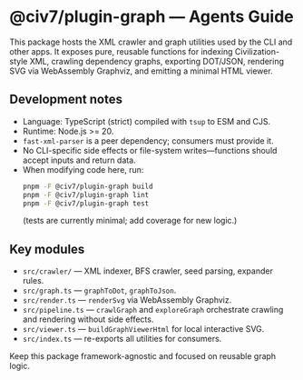 # @civ7/plugin-graph — Agents Guide

This package hosts the XML crawler and graph utilities used by the CLI and other apps. It exposes pure, reusable functions for indexing Civilization-style XML, crawling dependency graphs, exporting DOT/JSON, rendering SVG via WebAssembly Graphviz, and emitting a minimal HTML viewer.

## Development notes
- Language: TypeScript (strict) compiled with `tsup` to ESM and CJS.
- Runtime: Node.js >= 20.
- `fast-xml-parser` is a peer dependency; consumers must provide it.
- No CLI-specific side effects or file-system writes—functions should accept inputs and return data.
- When modifying code here, run:
  ```bash
  pnpm -F @civ7/plugin-graph build
  pnpm -F @civ7/plugin-graph lint
  pnpm -F @civ7/plugin-graph test
  ```
  (tests are currently minimal; add coverage for new logic.)

## Key modules
- `src/crawler/` — XML indexer, BFS crawler, seed parsing, expander rules.
- `src/graph.ts` — `graphToDot`, `graphToJson`.
- `src/render.ts` — `renderSvg` via WebAssembly Graphviz.
- `src/pipeline.ts` — `crawlGraph` and `exploreGraph` orchestrate crawling and rendering without side effects.
- `src/viewer.ts` — `buildGraphViewerHtml` for local interactive SVG.
- `src/index.ts` — re-exports all utilities for consumers.

Keep this package framework-agnostic and focused on reusable graph logic.
